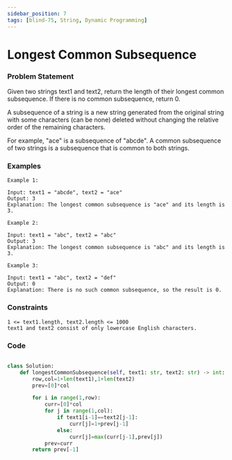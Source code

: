 ```yaml
---
sidebar_position: 7
tags: [blind-75, String, Dynamic Programming]
---
```


# Longest Common Subsequence

### Problem Statement

Given two strings text1 and text2, return the length of their longest common subsequence. If there is no common subsequence, return 0.

A subsequence of a string is a new string generated from the original string with some characters (can be none) deleted without changing the relative order of the remaining characters.

For example, "ace" is a subsequence of "abcde".
A common subsequence of two strings is a subsequence that is common to both strings.

### Examples

```
Example 1:

Input: text1 = "abcde", text2 = "ace"
Output: 3
Explanation: The longest common subsequence is "ace" and its length is 3.

Example 2:

Input: text1 = "abc", text2 = "abc"
Output: 3
Explanation: The longest common subsequence is "abc" and its length is 3.

Example 3:

Input: text1 = "abc", text2 = "def"
Output: 0
Explanation: There is no such common subsequence, so the result is 0.
```

### Constraints

```
1 <= text1.length, text2.length <= 1000
text1 and text2 consist of only lowercase English characters.
```

### Code

```python title="Python3 Code"

class Solution:
    def longestCommonSubsequence(self, text1: str, text2: str) -> int:
        row,col=1+len(text1),1+len(text2)
        prev=[0]*col

        for i in range(1,row):
            curr=[0]*col
            for j in range(1,col):
                if text1[i-1]==text2[j-1]:
                    curr[j]=1+prev[j-1]
                else:
                    curr[j]=max(curr[j-1],prev[j])
            prev=curr
        return prev[-1]


```
